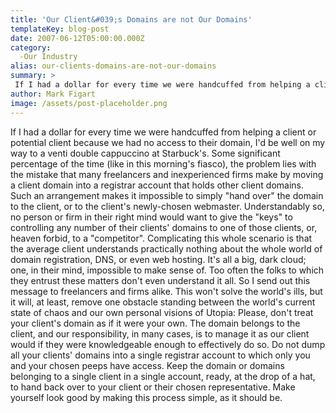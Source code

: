 ```yaml
---
title: 'Our Client&#039;s Domains are not Our Domains'
templateKey: blog-post
date: 2007-06-12T05:00:00.000Z
category: 
  -Our Industry
alias: our-clients-domains-are-not-our-domains
summary: > 
 If I had a dollar for every time we were handcuffed from helping a client or potential client because we had no access to their domain, I'd be well on my way to a venti double cappuccino at Starbuck's.
author: Mark Figart
image: /assets/post-placeholder.png
---
```


If I had a dollar for every time we were handcuffed from helping a client or potential client because we had no access to their domain, I'd be well on my way to a venti double cappuccino at Starbuck's. Some significant percentage of the time (like in this morning's fiasco), the problem lies with the mistake that many freelancers and inexperienced firms make by moving a client domain into a registrar account that holds other client domains. Such an arrangement makes it impossible to simply "hand over" the domain to the client, or to the client's newly-chosen webmaster. Understandably so, no person or firm in their right mind would want to give the "keys" to controlling any number of their clients' domains to one of those clients, or, heaven forbid, to a "competitor". Complicating this whole scenario is that the average client understands practically nothing about the whole world of domain registration, DNS, or even web hosting. It's all a big, dark cloud; one, in their mind, impossible to make sense of. Too often the folks to which they entrust these matters don't even understand it all. So I send out this message to freelancers and firms alike. This won't solve the world's ills, but it will, at least, remove one obstacle standing between the world's current state of chaos and our own personal visions of Utopia: Please, don't treat your client's domain as if it were your own. The domain belongs to the client, and our responsibility, in many cases, is to manage it as our client would if they were knowledgeable enough to effectively do so. Do not dump all your clients' domains into a single registrar account to which only you and your chosen peeps have access. Keep the domain or domains belonging to a single client in a single account, ready, at the drop of a hat, to hand back over to your client or their chosen representative. Make yourself look good by making this process simple, as it should be.